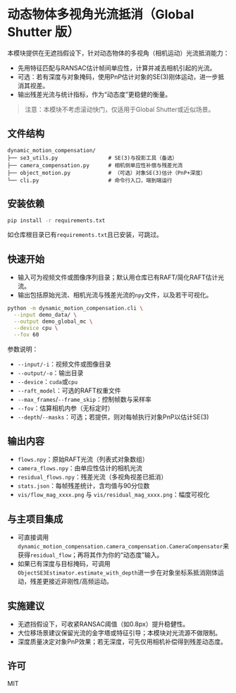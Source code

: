 # 动态物体多视角光流抵消（Global Shutter 版）

本模块提供在无遮挡假设下，针对动态物体的多视角（相机运动）光流抵消能力：
- 先用特征匹配与RANSAC估计帧间单应性，计算并减去相机引起的光流。
- 可选：若有深度与对象掩码，使用PnP估计对象的SE(3)刚体运动，进一步抵消其视差。
- 输出残差光流与统计指标，作为“动态度”更稳健的衡量。

> 注意：本模块不考虑滚动快门，仅适用于Global Shutter或近似场景。

## 文件结构

```
dynamic_motion_compensation/
├── se3_utils.py                # SE(3)与投影工具（备选）
├── camera_compensation.py      # 相机侧单应性补偿与残差光流
├── object_motion.py            # （可选）对象SE(3)估计（PnP+深度）
└── cli.py                      # 命令行入口，端到端运行
```

## 安装依赖

```bash
pip install -r requirements.txt
```

如仓库根目录已有`requirements.txt`且已安装，可跳过。

## 快速开始

- 输入可为视频文件或图像序列目录；默认用仓库已有RAFT/简化RAFT估计光流。
- 输出包括原始光流、相机光流与残差光流的`npy`文件，以及若干可视化。

```bash
python -m dynamic_motion_compensation.cli \
  --input demo_data/ \
  --output demo_global_mc \
  --device cpu \
  --fov 60
```

参数说明：
- `--input/-i`：视频文件或图像目录
- `--output/-o`：输出目录
- `--device`：`cuda`或`cpu`
- `--raft_model`：可选的RAFT权重文件
- `--max_frames`/`--frame_skip`：控制帧数与采样率
- `--fov`：估算相机内参（无标定时）
- `--depth`/`--masks`：可选；若提供，则对每帧执行对象PnP以估计SE(3)

## 输出内容

- `flows.npy`：原始RAFT光流（列表式对象数组）
- `camera_flows.npy`：由单应性估计的相机光流
- `residual_flows.npy`：残差光流（多视角视差已抵消）
- `stats.json`：每帧残差统计，含均值与90分位数
- `vis/flow_mag_xxxx.png` 与 `vis/residual_mag_xxxx.png`：幅度可视化

## 与主项目集成

- 可直接调用`dynamic_motion_compensation.camera_compensation.CameraCompensator`来获得`residual_flow`；再将其作为你的“动态度”输入。
- 如果已有深度与目标掩码，可调用`ObjectSE3Estimator.estimate_with_depth`进一步在对象坐标系抵消刚体运动，残差更接近非刚性/高频运动。

## 实施建议

- 无遮挡假设下，可收紧RANSAC阈值（如0.8px）提升稳健性。
- 大位移场景建议保留光流的金字塔或特征引导；本模块对光流源不做限制。
- 深度质量决定对象PnP效果；若无深度，可先仅用相机补偿得到残差动态度。

## 许可

MIT
